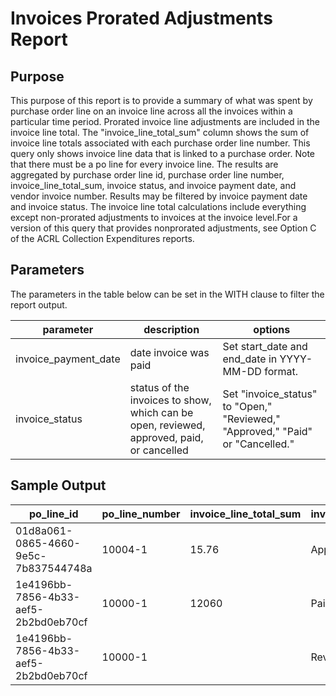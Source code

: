 # Invoices Prorated Adjustments Report

## Purpose

This purpose of this report is to provide a summary of what was spent by purchase order line on an invoice line across all the invoices within a particular time period. Prorated invoice line adjustments are included in the invoice line total. The "invoice_line_total_sum" column shows the sum of invoice line totals associated with each purchase order line number. This query only shows invoice line data that is linked to a purchase order. Note that there must be a po line for every invoice line. The results are aggregated by purchase order line id, purchase order line number, invoice_line_total_sum, invoice status, and invoice payment date, and vendor invoice number. Results may be filtered by invoice payment date and invoice status. The invoice line total calculations include everything except non-prorated adjustments to invoices at the invoice level.For a version of this query that provides nonprorated adjustments, see Option C of the ACRL Collection Expenditures reports.

## Parameters

The parameters in the table below can be set in the WITH clause to filter the report output.

| parameter | description | options |
| --- | --- | --- |
| invoice\_payment\_date | date invoice was paid | Set start\_date and end\_date in YYYY-MM-DD format. |
| invoice\_status | status of the invoices to show, which can be open, reviewed, approved, paid, or cancelled | Set &quot;invoice\_status&quot; to &quot;Open,&quot; &quot;Reviewed,&quot; &quot;Approved,&quot; &quot;Paid&quot; or &quot;Cancelled.&quot; |


## Sample Output

| po\_line\_id                         | po\_line\_number | invoice\_line\_total\_sum | invoice\_status | invoice\_payment\_date | vendor\_invoice\_number |
| ------------------------------------ | ---------------- | ------------------------- | --------------- | ---------------------- | ----------------------- |
| 01d8a061-0865-4660-9e5c-7b837544748a | 10004-1          | 15.76                     | Approved        |                        | test1                   |
| 1e4196bb-7856-4b33-aef5-2b2bd0eb70cf | 10000-1          | 12060                     | Paid            | 2/18/2021              | BMJ 2018                |
| 1e4196bb-7856-4b33-aef5-2b2bd0eb70cf | 10000-1          |                           | Reviewed        |                        | BMJ 2019                |

